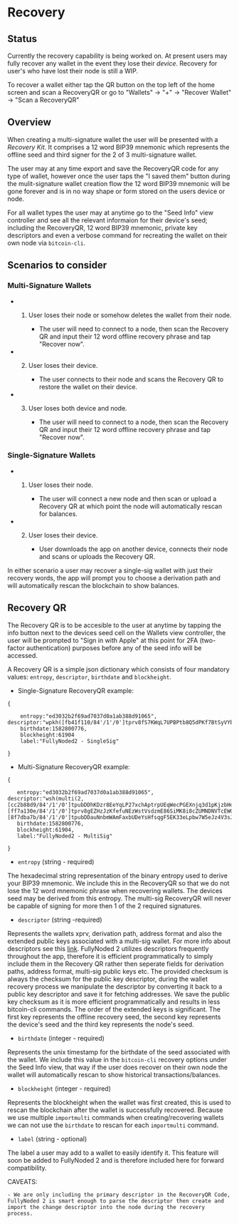 # Recovery

## Status

Currently the recovery capability is being worked on. At present users may fully recover any wallet in the event they lose their *device*. Recovery for user's who have lost their node is still a WIP.

To recover a wallet either tap the QR button on the top left of the home screen and scan a RecoveryQR or go to "Wallets" -> "+" -> "Recover Wallet" -> "Scan a RecoveryQR"

## Overview

When creating a multi-signature wallet the user will be presented with a *Recovery Kit*. It comprises a 12 word BIP39 mnemonic which represents the offline seed and third signer for the 2 of 3 multi-signature wallet. 

The user may at any time export and save the RecoveryQR code for any type of wallet, however once the user taps the "I saved them" button during the mulit-signature wallet creation flow the 12 word BIP39 mnemonic will be gone forever and is in no way shape or form stored on the users device or node.

For all wallet types the user may at anytime go to the "Seed Info" view controller and see all the relevant informaion for their device's seed; including the RecoveryQR, 12 word BIP39 mnemonic, private key descriptors and even a verbose command for recreating the wallet on their own node via `bitcoin-cli`.

## Scenarios to consider

### Multi-Signature Wallets

- 1. User loses their node or somehow deletes the wallet from their node.

        - The user will need to connect to a node, then scan the Recovery QR and input their 12 word offline recovery phrase and tap "Recover now".

- 2. User loses their device.

        - The user connects to their node and scans the Recovery QR to restore the wallet on their device.

- 3. User loses both device and node.

        - The user will need to connect to a node, then scan the Recovery QR and input their 12 word offline recovery phrase and tap "Recover now".

### Single-Signature Wallets

- 1. User loses their node.

        - The user will connect a new node and then scan or upload a Recovery QR at which point the node will automatically rescan for balances.

- 2. User loses their device.

        - User downloads the app on another device, connects their node and scans or uploads the Recovery QR.
        
In either scenario a user may recover a single-sig wallet with just their recovery words, the app will prompt you to choose a derivation path and will automatically rescan the blockchain to show balances.
            

## Recovery QR

The Recovery QR is to be accesible to the user at anytime by tapping the info button next to the devices seed cell on the Wallets view controller, the user will be prompted to "Sign in with Apple" at this point for 2FA (two-factor authentication) purposes before any of the seed info will be accessed.

A Recovery QR is a simple json dictionary which consists of four mandatory values: `entropy`, `descriptor`,  `birthdate` and `blockheight`.

- Single-Signature RecoveryQR example:

```
{

    entropy:"ed3032b2f69ad7037d0a1ab388d91065", descriptor:"wpkh([fb41f110/84'/1'/0']tprv8fS7KWqL7UPBPtb8Q5dPKf7BtSyVYb1pGAs23znVpETNkAbEQvx59JNLWhWHBZRuJfkFszUwEjk1rDS6dUz2SFXxGMDMytw1TqSfA5tDBDD/0/*)#fjskw8",
    birthdate:1582800776,
    blockheight:61904
    label:"FullyNoded2 - SingleSig"
    
}
```

- Multi-Signature RecoveryQR example:

```
{
   
   entropy:"ed3032b2f69ad7037d0a1ab388d91065", descriptor:"wsh(multi(2,[cc2b88d9/84'/1'/0']tpubDDhKDzr8EeYqLP27xchAptrpUEqWecPGEXnjq3d1pKjzbHd6r7DKRPtBMxtQtjoCCqckVBoX6cfiGkBiJffGJYV3dMtabCp9bro29riQtKL/0/*,[ff7a130e/84'/1'/0']tprv8gEZHzJzKfefuNEzWstVsdzmE86SiMK8i8cZUMNDNVTcEWGZJknhKGYNJvRBoXG3R83BGPnrEWrCH2ogKEFUyUZXP8BgL1taExx2P884qUT/0/*,[8f7dba7b/84'/1'/0']tpubDDauNnbmWAmFaxbUDeYsHfsqgF5EK33eLpbw7W5eJz4V3sJ53tnTD2BjYEzJAX7DDscbZMg877vi9o5dyunG52FNDCqjnu126wKHxujMmzp/0/*))#ifjf8",
   birthdate:1582800776,
   blockheight:61904,
   label:"FullyNoded2 - MultiSig"
   
}
```

- `entropy` (string - required)

The hexadecimal string representation of the binary entropy used to derive your BIP39 mnemonic. We include this in the RecoveryQR so that we do not lose the 12 word mnemonic phrase when recovering wallets. The devices seed may be derived from this entropy. The multi-sig RecoveryQR will never be capable of signing for more then 1 of the 2 required signatures.

- `descriptor` (string -required)

Represents the wallets xprv, derivation path, address format and also the extended public keys associated with a multi-sig wallet. For more info about descriptors see this [link](https://github.com/bitcoin/bitcoin/blob/master/doc/descriptors.md). FullyNoded 2 utilizes descriptors frequently throughout the app, therefore it is efficient programmatically to simply include them in the Recovery QR rather then seperate fields for derivation paths, address format, multi-sig public keys etc. The provided checksum is always the checksum for the public key descriptor, during the wallet recovery process we manipulate the descriptor by converting it back to a public key descriptor and save it for fetching addresses. We save the public key checksum as it is more efficient programmatically and results in less bitcoin-cli commands. The order of the extended keys is significant. The first key represents the offline recovery seed, the second key represents the device's seed and the third key represents the node's seed.

- `birthdate` (integer - required)

Represents the unix timestamp for the birthdate of the seed associated with the wallet. We include this value in the `bitcoin-cli` recovery options under the Seed Info view, that way if the user does recover on their own node the wallet will automatically rescan to show historical transactions/balances.

- `blockheight` (integer - required)

Represents the blockheight when the wallet was first created, this is used to rescan the blockchain after the wallet is successfully recovered. Because we use multiple `importmulti` commands when creating/recovering wallets we can not use the `birthdate` to rescan for each `importmulti` command.

- `label` (string - optional)

The label a user may add to a wallet to easily identify it. This feature will soon be added to FullyNoded 2 and is therefore included here for forward compatibility.

  CAVEATS:

    - We are only including the primary descriptor in the RecoveryQR Code, FullyNoded 2 is smart enough to parse the descriptor then create and import the change descriptor into the node during the recovery process.

